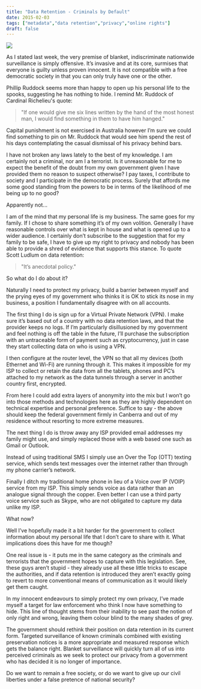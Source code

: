 ```yaml
---
title: "Data Retention - Criminals by Default"
date: 2015-02-03
tags: ["metadata","data retention","privacy","online rights"]
draft: false
---
```


![](/img/1984.jpg#articleimg)

As I stated last week, the very premise of blanket, indiscriminate nationwide surveillance is simply offensive. It&rsquo;s invasive and at its core, surmises that everyone is guilty unless proven innocent. It is not compatible with a free democratic society in that you can only truly have one  or the other.

Phillip Ruddock seems more than happy to open up his  personal life to the spooks, suggesting he has nothing to hide. I remind Mr. Ruddock of Cardinal Richelieu's quote:

>"If one would  give me six lines written by the hand of the most honest man, I would find something in them to have him hanged."

Capital punishment is not exercised in Australia however I&rsquo;m  sure we could find something to pin on Mr. Ruddock that would see him spend the  rest of his days contemplating the casual dismissal of his privacy behind bars.

I have not broken any laws lately to the best of my knowledge. I am certainly not a criminal, nor am I a terrorist. Is it unreasonable for me to expect the benefit of the doubt from my own government given I have provided them no reason to suspect otherwise? I pay taxes, I contribute to society and I participate in the democratic process. Surely  that affords me some good standing from the powers to be in terms of the likelihood  of me being up to no good?

Apparently not...

I am of the mind that my personal life is my business. The same  goes for my family. If I chose to share something it&rsquo;s of my own volition. Generally I have reasonable controls over what is kept in house and what is  opened up to a wider audience. I certainly don&rsquo;t subscribe to the suggestion that for my family to be safe, I have to give up my right to privacy and nobody  has been able to provide a shred of evidence that supports this stance. To quote Scott Ludlum on data retention:

>"It&rsquo;s anecdotal policy."

So what do I do about it?

Naturally I need to protect my privacy, build a barrier  between myself and the prying eyes of my government who thinks it is OK to stick its nose in my business, a position I fundamentally disagree with on all accounts.

The first thing I do is sign up for a Virtual Private Network (VPN). I make sure it&rsquo;s based out of a country with no data retention  laws, and that the provider keeps no logs. If I&rsquo;m particularly disillusioned by my government and feel nothing is off the table in the future, I&rsquo;ll purchase the subscription with an untraceable form of payment such as cryptocurrency, just  in case they start collecting data on who is using a VPN.

I then configure at the router level, the VPN so that all my devices (both Ethernet and Wi-Fi) are running through it. This makes it impossible for my ISP to collect or retain the data from all the tablets, phones and PC&rsquo;s attached to my network as the data tunnels through a server in another  country first, encrypted.

From here I could add extra layers of anonymity into the mix  but I won&rsquo;t go into those methods and technologies here as they are highly dependent on technical expertise and personal preference. Suffice to say - the above  should keep the federal government firmly in Canberra and out of my residence without resorting to more extreme measures.

The next thing I do is throw away any ISP provided email addresses my family might use, and simply replaced those with a web based one such as Gmail or Outlook.

Instead of using traditional SMS I simply use an Over the Top (OTT) texting service, which sends text messages over the internet rather than through my phone carrier&rsquo;s network.

Finally I ditch my traditional home phone in lieu of a Voice over IP (VOIP) service from my ISP. This simply sends voice as data rather than an analogue signal through the copper. Even better I can use a third party voice service such as Skype, who are not obligated to capture my data unlike my ISP.

What now?

Well I&rsquo;ve hopefully made it a bit harder for the government to collect information about my personal life that I don&rsquo;t care to share with it. What implications does this have for me though?

One real issue is - it puts me in the same category as the criminals and terrorists that the government hopes to capture with this legislation. See, these guys aren&rsquo;t stupid - they already use all these little tricks to escape the authorities, and if data retention is introduced they aren&rsquo;t exactly going to revert to more conventional means of communication as it would likely get them caught.

In my innocent endeavours to simply protect my own privacy, I&rsquo;ve made myself a target for law enforcement who think I now have something to hide. This line of thought stems from their inability to see past the notion of only right and wrong, leaving them colour blind to the many shades of grey.

The government should rethink their position on data retention in its current form. Targeted surveillance of known criminals combined with existing preservation notices is a more appropriate and measured response which gets the balance right. Blanket surveillance will quickly turn  all of us into perceived criminals as we seek to protect our privacy from a government who has decided it is no longer of importance.

Do we want to remain a free society, or do we want to give up our civil liberties under a false pretence of national security?
